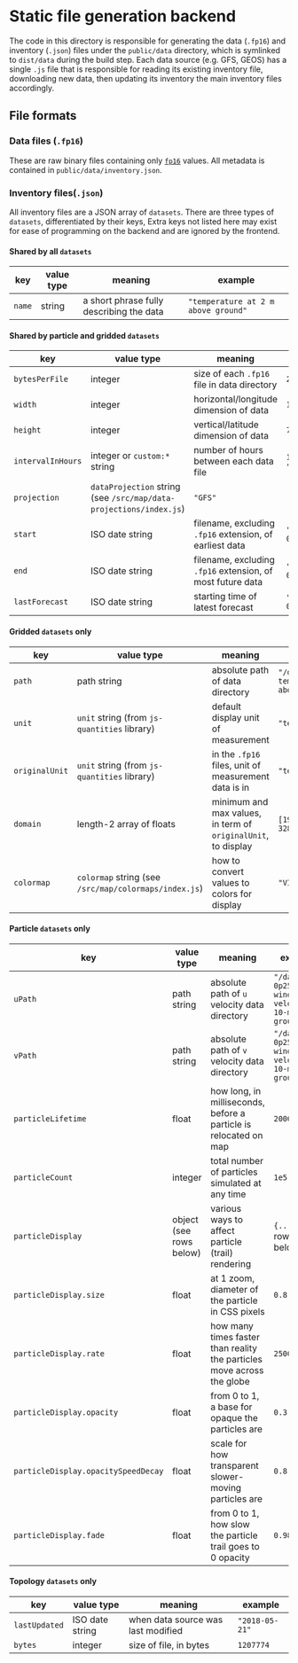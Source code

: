# Static file generation backend

The code in this directory is responsible for generating the data (`.fp16`) and
inventory (`.json`) files under the `public/data` directory, which is symlinked
to `dist/data` during the build step. Each data source (e.g. GFS, GEOS) has a
single `.js` file that is responsible for reading its existing inventory file,
downloading new data, then updating its inventory the main inventory files
accordingly.

## File formats

### Data files (`.fp16`)

These are raw binary files containing only
[`fp16`](https://github.com/petamoriken/float16/) values. All metadata is
contained in `public/data/inventory.json`.

### Inventory files(`.json`)

All inventory files are a JSON array of `datasets`. There are three types of
`datasets`, differentiated by their keys, Extra keys not listed here may exist
for ease of programming on the backend and are ignored by the frontend.

#### Shared by all `datasets`

key | value type | meaning | example
--- | ---------- | ------- | -------
`name` | string | a short phrase fully describing the data | `"temperature at 2 m above ground"`

#### Shared by particle and gridded `datasets`

key | value type | meaning | example
--- | ---------- | ------- | -------
`bytesPerFile` | integer | size of each `.fp16` file in data directory | `2076480`
`width` | integer | horizontal/longitude dimension of data | `1440`
`height` | integer | vertical/latitude dimension of data | `721`
`intervalInHours` | integer or `custom:*` string | number of hours between each data file | `1` or `"custom:OSCAR"`
`projection` | `dataProjection` string (see `/src/map/data-projections/index.js`) | `"GFS"`
`start` | ISO date string | filename, excluding `.fp16` extension, of earliest data | `"2021-07-03T12:00:00.000Z"`
`end` | ISO date string | filename, excluding `.fp16` extension, of most future data | `"2021-07-03T21:00:00.000Z"`
`lastForecast` | ISO date string | starting time of latest forecast | `"2021-07-03T12:00:00.000Z"`

#### Gridded `datasets` only

key | value type | meaning | example
--- | ---------- | ------- | -------
`path` | path string | absolute path of data directory | `"/data/gfs-0p25-temperature-2-m-above-ground/"`
`unit` | `unit` string (from `js-quantities` library) | default display unit of measurement | `"tempC"`
`originalUnit` | `unit` string (from `js-quantities` library) | in the `.fp16` files, unit of measurement data is in | `"tempK"`
`domain` | length-2 array of floats | minimum and max values, in term of `originalUnit`, to display | `[193.14999999999998, 328.15]`
`colormap` | `colormap` string (see `/src/map/colormaps/index.js`) | how to convert values to colors for display | `"VIRIDIS"`

#### Particle `datasets` only

key | value type | meaning | example
--- | ---------- | ------- | -------
`uPath` | path string | absolute path of `u` velocity data directory | `"/data/gfs-0p25-u-wind-velocity-10-m-above-ground/"`
`vPath` | path string | absolute path of `v` velocity data directory | `"/data/gfs-0p25-v-wind-velocity-10-m-above-ground/"`
`particleLifetime` | float | how long, in milliseconds, before a particle is relocated on map | `2000`
`particleCount` | integer | total number of particles simulated at any time | `1e5`
`particleDisplay` | object (see rows below) | various ways to affect particle (trail) rendering | `{...}` (see rows below)
`particleDisplay.size` | float | at 1 zoom, diameter of the particle in CSS pixels | `0.8`
`particleDisplay.rate` | float | how many times faster than reality the particles move across the globe | `25000`
`particleDisplay.opacity` | float | from 0 to 1, a base for opaque the particles are | `0.3`
`particleDisplay.opacitySpeedDecay` | float | scale for how transparent slower-moving particles are | `0.8`
`particleDisplay.fade` | float | from 0 to 1, how slow the particle trail goes to 0 opacity | `0.98`

#### Topology `datasets` only

key | value type | meaning | example
--- | ---------- | ------- | -------
`lastUpdated` | ISO date string | when data source was last modified | `"2018-05-21"`
`bytes` | integer | size of file, in bytes | `1207774`
